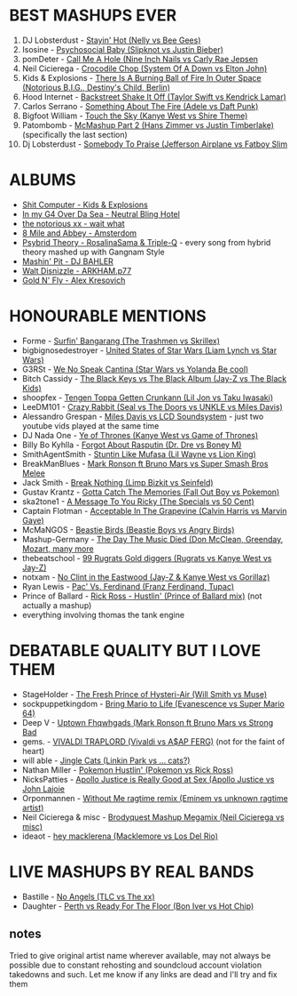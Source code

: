 BEST MASHUPS EVER
=================

1. DJ Lobsterdust - [Stayin' Hot (Nelly vs Bee Gees)](https://www.youtube.com/watch?v=-tlhMRoNJrs)
1. Isosine - [Psychosocial Baby (Slipknot vs Justin Bieber)](https://www.youtube.com/watch?v=kspPE9E1yGM)
1. pomDeter - [Call Me A Hole (Nine Inch Nails vs Carly Rae Jepsen](https://www.youtube.com/watch?v=5Lm1FL7gWl4)
1. Neil Cicierega - [Crocodile Chop (System Of A Down vs Elton John)](https://www.youtube.com/watch?v=J4cGqu2_GQQ)
1. Kids & Explosions - [There Is A Burning Ball of Fire In Outer Space (Notorious B.I.G., Destiny's Child, Berlin)](https://www.youtube.com/watch?v=AA4xY8RrDpA)
1. Hood Internet - [Backstreet Shake It Off (Taylor Swift vs Kendrick Lamar)](https://www.youtube.com/watch?v=f6m37Op3_JY)
1. Carlos Serrano - [Something About The Fire (Adele vs Daft Punk)](https://www.youtube.com/watch?v=4nVJ4WhYVWA)
1. Bigfoot William - [Touch the Sky (Kanye West vs Shire Theme)](https://soundcloud.com/willpjohnson/touch-the-sky-shire-theme)
1. Patombomb - [McMashup Part 2 (Hans Zimmer vs Justin Timberlake)](https://www.youtube.com/watch?v=V8XttfTd_zU&t=4m15s) (specifically the last section)
1. Dj Lobsterdust - [Somebody To Praise (Jefferson Airplane vs Fatboy Slim](https://www.youtube.com/watch?v=VBtI_sUuL58)

ALBUMS
======

* [Shit Computer - Kids & Explosions](http://www.kidsandexplosions.com/shitcomputer/)  
* [In my G4 Over Da Sea - Neutral Bling Hotel](https://psycosis.bandcamp.com/album/in-my-g4-over-da-sea)  
* [the notorious xx - wait what](http://waitwhat.bandcamp.com/album/the-notorious-xx)  
* [8 Mile and Abbey - Amsterdom](http://www.8mileandabbey.com/)  
* [Psybrid Theory - RosalinaSama & Triple-Q](http://triple-q.bandcamp.com/album/psybrid-theory) - every song from hybrid theory mashed up with Gangnam Style
* [Mashin' Pit - DJ BAHLER](https://djbahler.bandcamp.com/album/mashin-pit)
* [Walt Disnizzle - ARKHAM.p77](https://soundcloud.com/arkham_p77/walt_disnizzle)
* [Gold N' Fly - Alex Kresovich](http://goldnfly007.blogspot.co.uk/)

HONOURABLE MENTIONS
===================

* Forme - [Surfin' Bangarang (The Trashmen vs Skrillex)](https://www.youtube.com/watch?v=QDYpP336we0)
* bigbignosedestroyer - [United States of Star Wars (Liam Lynch vs Star Wars)](https://www.youtube.com/watch?v=-3znWnEE37k)
* G3RSt - [We No Speak Cantina (Star Wars vs Yolanda Be cool)](https://www.youtube.com/watch?v=LoZQYOrVQq0)
* Bitch Cassidy - [The Black Keys vs The Black Album (Jay-Z vs The Black Kids)](https://soundcloud.com/bitch-cassidy/the-black-keys-vs-the-black)
* shoopfex - [Tengen Toppa Getten Crunkann (Lil Jon vs Taku Iwasaki)](https://www.youtube.com/watch?v=UWgNW-LUCq4)
* LeeDM101 - [Crazy Rabbit (Seal vs The Doors vs UNKLE vs Miles Davis)](https://www.youtube.com/watch?v=wGWofc7lYZU)
* Alessandro Grespan - [Miles Davis vs LCD Soundsystem](http://www.youtube.com/watch?v=huEtJw7pfLk) - just two youtube vids played at the same time
* DJ Nada One - [Ye of Thrones (Kanye West vs Game of Thrones)](https://soundcloud.com/djnadaone/ye-of-thrones)
* Billy Bo Kyhlla - [Forgot About Rasputin (Dr. Dre vs Boney M)](https://www.youtube.com/watch?v=WG4xTPAEoYY)
* SmithAgentSmith - [Stuntin Like Mufasa (Lil Wayne vs Lion King)](https://www.youtube.com/watch?v=RlSMlUetZ_Y)
* BreakManBlues - [Mark Ronson ft Bruno Mars vs Super Smash Bros Melee](https://soundcloud.com/breakmanblues/uptown-targets)
* Jack Smith - [Break Nothing (Limp Bizkit vs Seinfeld)](https://www.youtube.com/watch?v=HjZyT4YfIiY)
* Gustav Krantz - [Gotta Catch The Memories (Fall Out Boy vs Pokemon)](https://soundcloud.com/gustavkrantzmashups/gotta-catch-the-memories-fall-out-boy-vs-pokemon-theme)
* ska2tone1 - [A Message To You Ricky (The Specials vs 50 Cent)](https://www.youtube.com/watch?v=itmiXhCFrn4)
* Captain Flotman - [Acceptable In The Grapevine (Calvin Harris vs Marvin Gaye)](https://soundcloud.com/captain-flotman/acceptable-in-the-grapevine)
* McMaNGOS - [Beastie Birds (Beastie Boys vs Angry Birds)](https://soundcloud.com/mcmangos/beastie-birds)
* Mashup-Germany - [The Day The Music Died (Don McClean, Greenday, Mozart, many more](https://www.youtube.com/watch?v=7Vr3beWalYA)
* thebeatschool - [99 Rugrats Gold diggers (Rugrats vs Kanye West vs Jay-Z)](https://www.youtube.com/watch?v=cN_sSuu8nSE)
* notxam - [No Clint in the Eastwood (Jay-Z & Kanye West vs Gorillaz)](http://notxam.tumblr.com/post/49834941113/my-good-friend-lorn-had-this-ridiculous-fantastic)
* Ryan Lewis - [Pac' Vs. Ferdinand (Franz Ferdinand, Tupac)](https://www.youtube.com/watch?v=1Q9AiWAhfbY)
* Prince of Ballard - [Rick Ross - Hustlin' (Prince of Ballard mix)](https://www.youtube.com/watch?v=_ZEJacBjuMw) (not actually a mashup)
* everything involving thomas the tank engine

DEBATABLE QUALITY BUT I LOVE THEM
====================================
* StageHolder - [The Fresh Prince of Hysteri-Air (Will Smith vs Muse)](https://www.youtube.com/watch?v=z6H0q71f9XU)
* sockpuppetkingdom - [Bring Mario to Life (Evanescence vs Super Mario 64)](https://soundcloud.com/net_bastard/bring-mario-to-life) 
* Deep V - [Uptown Fhqwhgads (Mark Ronson ft Bruno Mars vs Strong Bad](https://www.youtube.com/watch?v=t6IKTNmn3Uo)
* gems. - [VIVALDI TRAPLORD (Vivaldi vs A$AP FERG)](https://soundcloud.com/gemsmke/vivaldi-traplord) (not for the faint of heart)
* will able - [Jingle Cats (Linkin Park vs ... cats?)](https://www.youtube.com/watch?v=Tll5vf1NI3k)
* Nathan Miller - [Pokemon Hustlin' (Pokemon vs Rick Ross)](https://www.youtube.com/watch?v=_tPeNHBy5GQ)
* NicksPatties - [Apollo Justice is Really Good at Sex (Apollo Justice vs John Lajoie](https://soundcloud.com/nickspatties/apollo-justice-is-really-good-at-sex)
* Orponmannen - [Without Me ragtime remix (Eminem vs unknown ragtime artist)](https://www.youtube.com/watch?v=icVlW_MdrCA)
* Neil Cicierega & misc - [Brodyquest Mashup Megamix (Neil Cicierega vs misc)](https://www.youtube.com/watch?v=YqBLxzn6kcU)
* ideaot - [hey macklerena (Macklemore vs Los Del Rio)](https://soundcloud.com/ideaot/macklerena)

LIVE MASHUPS BY REAL BANDS
==========================
* Bastille - [No Angels (TLC vs The xx)](https://www.youtube.com/watch?v=8MHZ3GwPRqA)
* Daughter - [Perth vs Ready For The Floor (Bon Iver vs Hot Chip)](https://www.youtube.com/watch?v=3IiyG5-kIN8)


notes
-----

Tried to give original artist name wherever available, may not always be possible due to constant rehosting and soundcloud account violation takedowns and such. Let me know if any links are dead and I'll try and fix them
